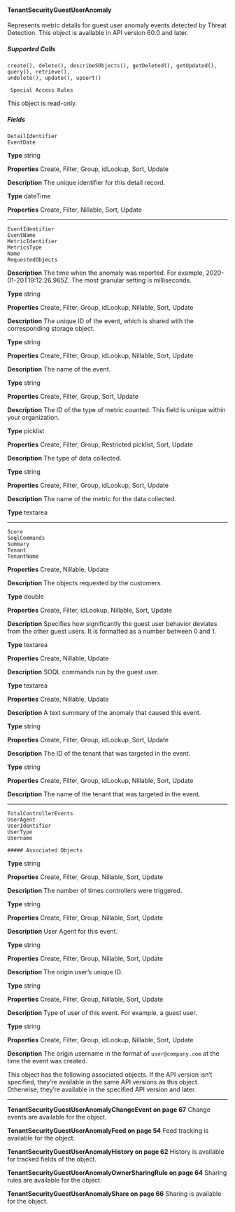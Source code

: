 #### TenantSecurityGuestUserAnomaly

Represents metric details for guest user anomaly events detected by Threat Detection. This object is available in API version 60.0 and
later.

##### Supported Calls
```
create(), delete(), describeSObjects(), getDeleted(), getUpdated(), query(), retrieve(),
undelete(), update(), upsert()

 Special Access Rules

```
This object is read-only.

##### Fields

```
DetailIdentifier
EventDate

```

**Type**
string

**Properties**
Create, Filter, Group, idLookup, Sort, Update

**Description**
The unique identifier for this detail record.

**Type**
dateTime

**Properties**
Create, Filter, Nillable, Sort, Update


-----

```
EventIdentifier
EventName
MetricIdentifier
MetricsType
Name
RequestedObjects

```

**Description**
The time when the anomaly was reported. For example, 2020-01-20T19:12:26.965Z. The
most granular setting is milliseconds.

**Type**
string

**Properties**
Create, Filter, Group, idLookup, Nillable, Sort, Update

**Description**
The unique ID of the event, which is shared with the corresponding storage object.

**Type**
string

**Properties**
Create, Filter, Group, idLookup, Nillable, Sort, Update

**Description**
The name of the event.

**Type**
string

**Properties**
Create, Filter, Group, Sort, Update

**Description**
The ID of the type of metric counted. This field is unique within your organization.

**Type**
picklist

**Properties**
Create, Filter, Group, Restricted picklist, Sort, Update

**Description**
The type of data collected.

**Type**
string

**Properties**
Create, Filter, Group, idLookup, Sort, Update

**Description**
The name of the metric for the data collected.

**Type**
textarea


-----

```
Score
SoqlCommands
Summary
Tenant
TenantName

```

**Properties**
Create, Nillable, Update

**Description**
The objects requested by the customers.

**Type**
double

**Properties**
Create, Filter, idLookup, Nillable, Sort, Update

**Description**
Specifies how significantly the guest user behavior deviates from the other guest users. It is
formatted as a number between 0 and 1.

**Type**
textarea

**Properties**
Create, Nillable, Update

**Description**
SOQL commands run by the guest user.

**Type**
textarea

**Properties**
Create, Nillable, Update

**Description**
A text summary of the anomaly that caused this event.

**Type**
string

**Properties**
Create, Filter, Group, idLookup, Sort, Update

**Description**
The ID of the tenant that was targeted in the event.

**Type**
string

**Properties**
Create, Filter, Group, idLookup, Nillable, Sort, Update

**Description**
The name of the tenant that was targeted in the event.


-----

```
TotalControllerEvents
UserAgent
UserIdentifier
UserType
Username

##### Associated Objects

```

**Type**
string

**Properties**
Create, Filter, Group, Nillable, Sort, Update

**Description**
The number of times controllers were triggered.

**Type**
string

**Properties**
Create, Filter, Group, Nillable, Sort, Update

**Description**
User Agent for this event.

**Type**
string

**Properties**
Create, Filter, Group, Nillable, Sort, Update

**Description**
The origin user’s unique ID.

**Type**
string

**Properties**
Create, Filter, Group, Nillable, Sort, Update

**Description**
Type of user of this event. For example, a guest user.

**Type**
string

**Properties**
Create, Filter, Group, idLookup, Nillable, Sort, Update

**Description**
The origin username in the format of `user@company.com` at the time the event was
created.


This object has the following associated objects. If the API version isn’t specified, they’re available in the same API versions as this object.
Otherwise, they’re available in the specified API version and later.


-----

**TenantSecurityGuestUserAnomalyChangeEvent on page 67**
Change events are available for the object.

**TenantSecurityGuestUserAnomalyFeed on page 54**
Feed tracking is available for the object.

**TenantSecurityGuestUserAnomalyHistory on page 62**
History is available for tracked fields of the object.

**TenantSecurityGuestUserAnomalyOwnerSharingRule on page 64**
Sharing rules are available for the object.

**TenantSecurityGuestUserAnomalyShare on page 66**
Sharing is available for the object.
